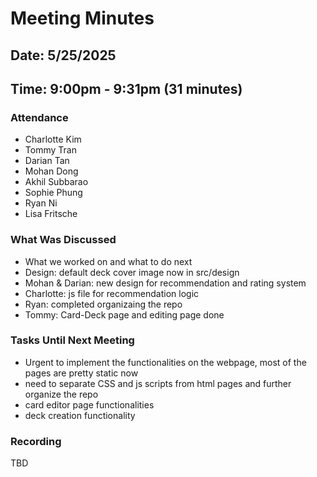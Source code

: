 # Meeting Minutes
## Date: 5/25/2025
## Time: 9:00pm - 9:31pm (31 minutes)
### Attendance
- Charlotte Kim
- Tommy Tran
- Darian Tan
- Mohan Dong
- Akhil Subbarao
- Sophie Phung
- Ryan Ni
- Lisa Fritsche
  
### What Was Discussed
- What we worked on and what to do next
- Design: default deck cover image now in src/design
- Mohan & Darian: new design for recommendation and rating system
- Charlotte: js file for recommendation logic
- Ryan: completed organizaing the repo
- Tommy: Card-Deck page and editing page done

### Tasks Until Next Meeting
- Urgent to implement the functionalities on the webpage, most of the pages are pretty static now
- need to separate CSS and js scripts from html pages and further organize the repo
- card editor page functionalities
- deck creation functionality

### Recording
TBD
